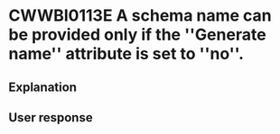 # CWWBI0113E A schema name can be provided only if the ''Generate name'' attribute is set to ''no''.

## Explanation

## User response
